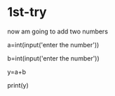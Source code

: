 # 1st-try

now am going to add two numbers

a=int(input('enter the number'))

b=int(input('enter the number'))

y=a+b

print(y)
